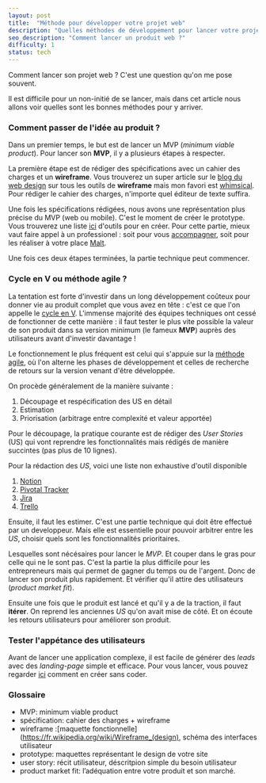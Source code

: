 ```yaml
---
layout: post
title:  "Méthode pour développer votre projet web"
description: "Quelles méthodes de développement pour lancer votre projet web ?"
seo_description: "Comment lancer un produit web ?"
difficulty: 1
status: tech
---
```


Comment lancer son projet web ? C'est une question qu'on me pose souvent.

Il est difficile pour un non-initié de se lancer, mais dans cet article nous allons voir quelles sont les bonnes méthodes pour y arriver.

### Comment passer de l'idée au produit ?

Dans un premier temps, le but est de lancer un MVP (*minimum viable product*). Pour lancer son **MVP**, il y a plusieurs étapes à respecter.

La première étape est de rédiger des spécifications avec un cahier des charges et un **wireframe**. Vous trouverez un super article sur le
<a href="https://www.blogduwebdesign.com/logiciels-wireframe-prototype/" class= "underlined" target="_blank">blog du web design</a> sur tous les outils de **wireframe** mais mon favori est [whimsical](https://whimsical.com/). Pour rédiger le cahier des charges, n'importe quel éditeur de texte suffira.

Une fois les spécifications rédigées, nous avons une représentation plus précise du MVP (web ou mobile). C'est le moment de créer le prototype. Vous trouverez une liste [ici](https://www.blogduwebdesign.com/logiciels-wireframe-prototype/#Logiciels_pour_creer_des_prototypes) d'outils pour en créer. Pour cette partie, mieux vaut faire appel à un professionel : soit pour vous [accompagner](https://www.digitaljungle.camp/), soit pour les réaliser à votre place [Malt](https://www.malt.fr/s?q=web+designer&as=t).

Une fois ces deux étapes terminées, la partie technique peut commencer.

### Cycle en V ou méthode agile ?

La tentation est forte d'investir dans un long développement coûteux pour donner vie au produit complet que vous avez en tête : c'est ce que l'on appelle le [cycle en V](https://fr.wikipedia.org/wiki/Cycle_en_V). L'immense majorité des équipes techniques ont cessé de fonctionner de cette manière : il faut tester le plus vite possible la valeur de son produit dans sa version minimum (le fameux **MVP**) auprès des utilisateurs avant d'investir davantage !

Le fonctionnement le plus fréquent est celui qui s'appuie sur la [méthode agile](https://agilemanifesto.org/iso/fr/manifesto.html), où l'on alterne les phases de développement et celles de recherche de retours sur la version venant d'être développée.

On procède généralement de la manière suivante :

1. Découpage et respécification des US en détail
2. Estimation
3. Priorisation (arbitrage entre complexité et valeur apportée)

Pour le découpage, la pratique courante est de rédiger des *User Stories* (US) qui vont reprendre les fonctionnalités mais rédigés de manière succintes (pas plus de 10 lignes).

Pour la rédaction des *US*, voici une liste non exhaustive d'outil disponible

1. [Notion](https://www.notion.so/)
2. [Pivotal Tracker](https://www.pivotaltracker.com/)
3. [Jira](https://www.atlassian.com/fr/software/jira)
4. [Trello](https://trello.com/)

Ensuite, il faut les estimer. C'est une partie technique qui doit être effectué par un developpeur. Mais elle est essentielle pour pouvoir arbitrer entre les *US*, choisir quels sont les fonctionnalités prioritaires.

Lesquelles sont nécésaires pour lancer le *MVP*. Et couper dans le gras pour celle qui ne le sont pas. C'est la partie la plus difficile pour les entrepreneurs mais qui permet de gagner du temps ou de l'argent. Donc de lancer son produit plus rapidement. Et vérifier qu'il attire des utilisateurs (*product market fit*).

Ensuite une fois que le produit est lancé et qu'il y a de la traction, il faut **itérer**. On reprend les anciennes *US* qu'on avait mise de côté. Et on écoute les retours utilisateurs pour améliorer son produit.

### Tester l'appétance des utilisateurs

Avant de lancer une application complexe, il est facile de générer des *leads* avec des *landing-page* simple et efficace. Pour vous lancer, vous pouvez regarder [ici](https://www.blogduwebdesign.com/logiciels-landing-pages/) comment en créer sans coder.

### Glossaire

- MVP: minimum viable product
- spécification: cahier des charges + wireframe
- wireframe :[maquette fonctionnelle](https://fr.wikipedia.org/wiki/Wireframe_(design), schéma des interfaces utilisateur
- prototype: maquettes représentant le design de votre site
- user story: récit utilisateur, déscritpion simple du besoin utilisateur
- product market fit: l’adéquation entre votre produit et son marché.
